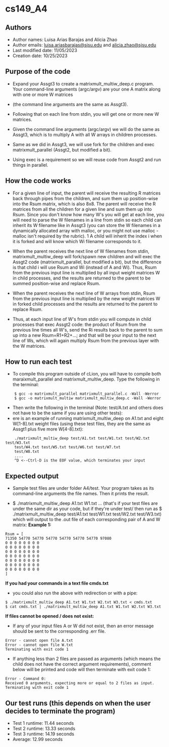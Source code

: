 # cs149_A4



## Authors

 * Author names: Luisa Arias Barajas and Alicia Zhao
 * Author emails: luisa.ariasbarajas@sjsu.edu and alicia.zhao@sjsu.edu
 * Last modified date: 11/05/2023
 * Creation date: 10/25/2023

## Purpose of the code

 - Expand your Assgt3 to create a matrixmult_multiw_deep.c program. Your command-line arguments (argc/argv) are your one A matrix along with one or more W matrices 
 - (the command line arguments are the same as Assgt3). 
 - Following that on each line from stdin, you will get one or more new W matrices.

 - Given the command line arguments (argc/argv) we will do the same as Assgt3, which is to multiply A with all W arrays in children processes. 
 - Same as we did in Assgt3, we will use fork for the children and exec matrixmult_parallel (Assgt2, but modified a bit). 
 - Using exec is a requirement so we will reuse code from Assgt2 and run things in parallel.
 
## How the code works
 - For a given line of input, the parent will receive the resulting R matrices back through pipes from the children, and sum them up position-wise into the Rsum matrix, which is also 8x8. The parent will receive the R matrices from all the children for a given line and sum them up into Rsum. Since you don't know how many W's you will get at each line, you will need to parse the W filenames in a line from stdin so each child can inherit its W filename like in Assgt3 (you can store the W filenames in a dynamically allocated array with malloc, or you might not use malloc - malloc isn't required by the rubric). 1 A child will inherit the index i when it is forked and will know which Wi filename corresponds to it.

 - When the parent receives the next line of W filenames from stdin, matrixmult_multiw_deep will fork/spawn new children and will exec the Assgt2 code (matrixmult_parallel, but modified a bit), but the difference is that child i will use Rsum and Wi (instead of A and Wi). Thus, Rsum from the previous input line is multiplied by all input weight matrices W in child processes, and the results are returned to the parent to be summed position-wise and replace Rsum.

 - When the parent receives the next line of W arrays from stdin, Rsum from the previous input line is multiplied by the new weight matrices W in forked child processes and the results are returned to the parent to replace Rsum.

 - Thus, at each input line of W's from stdin you will compute in child processes that exec Assgt2 code: the product of Rsum from the previous line times all W's, send the Ri results back to the parent to sum up into a new Rsum=R1+R2+...; and that will be your input to the next line of Ws, which will again multiply Rsum from the previous layer with the W matrices.

## How to run each test

 - To compile this program outside of cLion, you will have to compile both maraixmult_parallel and matrixmult_multiw_deep. 
 Type the following in the terminal:
 
```
	$ gcc -o matrixmult_parallel matrixmult_parallel.c -Wall -Werror
	$ gcc -o matrixmult_multiw matrixmult_multiw_deep.c -Wall -Werror
```

 - Then write the following in the terminal (Note: test/A.txt and others does not have to be the same if you are using other tests): 
 - ere is an example of running matrixmult_multiw_deep on A1.txt and eight W[1-8].txt weight files (using these test files, they are the same as Assgt1 plus five more W[4-8].txt):
 
```
 	./matrixmult_multiw_deep test/A1.txt test/W1.txt test/W2.txt test/W3.txt
	test/W4.txt test/W5.txt test/W6.txt test/W7.txt 
	test/W8.txt
	....
	^D <--Ctrl-D is the EOF value, which terminates your input
```

## Expected output

 - Sample test files are under folder A4/test. Your program takes as its command-line arguments the file names. Then it prints the result.

 - $ ./matrixmult_multiw_deep A1.txt W1.txt ... (that's if your test files are under the same dir as your code, but if they're under test/ then run as $ ./matrixmult_multiw_deep test/A1.txt test/W1.txt test/W2.txt test/W3.txt)
 which will output to the .out file of each corresponding pair of A and W matrix:
**Example 1:**

```
Rsum = [ 
71350 54770 54770 54770 54770 54770 54770 97080 
0 0 0 0 0 0 0 0
0 0 0 0 0 0 0 0
0 0 0 0 0 0 0 0
0 0 0 0 0 0 0 0
0 0 0 0 0 0 0 0
0 0 0 0 0 0 0 0
0 0 0 0 0 0 0 0
]
```
**If you had your commands in a text file cmds.txt**
 - you could also run the above with redirection or with a pipe: 
 
```
$ ./matrixmult_multiw_deep A1.txt W1.txt W2.txt W3.txt < cmds.txt
$ cat cmds.txt | ./matrixmult_multiw_deep A1.txt W1.txt W2.txt W3.txt
```

**If files cannot be opened / does not exist:**
 - If any of your input files A or W did not exist, then an error message should be sent to the corresponding .err file.

```
Error - cannot open file A.txt
Error - cannot open file W.txt
Terminating with exit code 1
```

 - If anything less than 2 files are passed as arguments (which means the child does not have the correct argument requirements), comment below will be printed and code will then terminate with exit code 1:

```
Error - Command 0:
Received 0 arguments, expecting more or equal to 2 files as input.
Terminating with exit code 1
```

## Our test runs (this depends on when the user decides to terminate the program)
 - Test 1 runtime: 11.44 seconds
 - Test 2 runtime: 13.33 seconds
 - Test 3 runtime: 14.19 seconds
 - Average: 12.99 seconds
